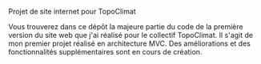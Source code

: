 Projet de site internet pour TopoClimat

Vous trouverez dans ce dépôt la majeure partie du code de la première version du site web que j'ai réalisé pour le collectif TopoClimat. Il s'agit de mon premier projet réalisé en architecture MVC.
Des améliorations et des fonctionnalités supplémentaires sont en cours de création.

